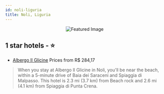 ```yaml
---
id: noli-liguria
title: Noli, Liguria
---
```


<center><img src="https://i.travelapi.com/hotels/11000000/10180000/10175600/10175575/bfa48cd5_z.jpg" alt="Featured Image" /></center>


##  1 star hotels - ⭐️

-    [Albergo Il Glicine](https://us.hurb.com/hotels/noli/albergo-il-glicine-JNP-JP580750?cmp=18055) Prices from R$ 284,17
   > When you stay at Albergo Il Glicine in Noli, you'll be near the beach, within a 5-minute drive of Baia dei Saraceni and Spiaggia di Malpasso. This hotel is 2.3 mi (3.7 km) from Beach rock and 2.6 mi (4.1 km) from Spiaggia di Punta Crena.
